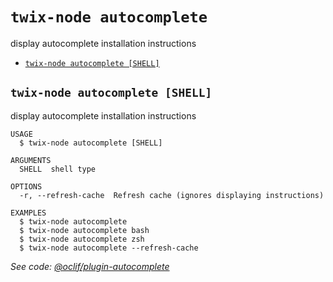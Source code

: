 `twix-node autocomplete`
===============================

display autocomplete installation instructions

* [`twix-node autocomplete [SHELL]`](#twix-node-autocomplete-shell)

## `twix-node autocomplete [SHELL]`

display autocomplete installation instructions

```
USAGE
  $ twix-node autocomplete [SHELL]

ARGUMENTS
  SHELL  shell type

OPTIONS
  -r, --refresh-cache  Refresh cache (ignores displaying instructions)

EXAMPLES
  $ twix-node autocomplete
  $ twix-node autocomplete bash
  $ twix-node autocomplete zsh
  $ twix-node autocomplete --refresh-cache
```

_See code: [@oclif/plugin-autocomplete](https://github.com/oclif/plugin-autocomplete/blob/v0.3.0/src/commands/autocomplete/index.ts)_

